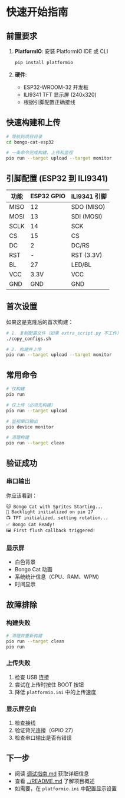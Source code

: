 # 快速开始指南

## 前置要求

1. **PlatformIO**: 安装 PlatformIO IDE 或 CLI
   ```bash
   pip install platformio
   ```

2. **硬件**:
   - ESP32-WROOM-32 开发板
   - ILI9341 TFT 显示屏 (240x320)
   - 根据引脚配置正确接线

## 快速构建和上传

```bash
# 导航到项目目录
cd bongo-cat-esp32

# 一条命令完成构建、上传和监视
pio run --target upload --target monitor
```

## 引脚配置 (ESP32 到 ILI9341)

| 功能 | ESP32 GPIO | ILI9341 引脚 |
|------|-----------|-------------|
| MISO | 12        | SDO (MISO)  |
| MOSI | 13        | SDI (MOSI)  |
| SCLK | 14        | SCK         |
| CS   | 15        | CS          |
| DC   | 2         | DC/RS       |
| RST  | -         | RST (3.3V)  |
| BL   | 27        | LED/BL      |
| VCC  | 3.3V      | VCC         |
| GND  | GND       | GND         |

## 首次设置

如果这是克隆后的首次构建：

```bash
# 1. 复制配置文件（如果 extra_script.py 不工作）
./copy_configs.sh

# 2. 构建并上传
pio run --target upload --target monitor
```

## 常用命令

```bash
# 仅构建
pio run

# 仅上传（必须先构建）
pio run --target upload

# 监视串口输出
pio device monitor

# 清理构建
pio run --target clean
```

## 验证成功

### 串口输出
你应该看到：
```
🐱 Bongo Cat with Sprites Starting...
🔦 Backlight initialized on pin 27
📺 TFT initialized, setting rotation...
✅ Bongo Cat Ready!
🖼️ First flush callback triggered!
```

### 显示屏
- 白色背景
- Bongo Cat 动画
- 系统统计信息（CPU、RAM、WPM）
- 时间显示

## 故障排除

### 构建失败
```bash
# 清理并重新构建
pio run --target clean
pio run
```

### 上传失败
1. 检查 USB 连接
2. 尝试在上传时按住 BOOT 按钮
3. 降低 `platformio.ini` 中的上传速度

### 显示屏空白
1. 检查接线
2. 验证背光连接（GPIO 27）
3. 检查串口输出是否有错误

## 下一步

- 阅读 [调试指南.md](调试指南.md) 获取详细信息
- 查看 [../README.md](../README.md) 了解项目概述
- 如需要，在 `platformio.ini` 中配置显示设置


